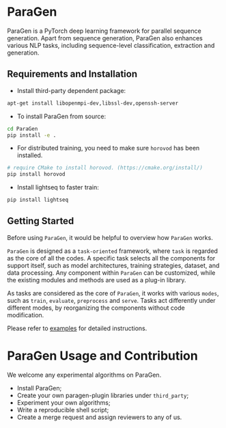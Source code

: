 # ParaGen 
  
ParaGen is a PyTorch deep learning framework for parallel sequence generation.
Apart from sequence generation, ParaGen also enhances various NLP tasks, including 
sequence-level classification, extraction and generation.
                     
## Requirements and Installation  

* Install third-party dependent package:
```bash
apt-get install libopenmpi-dev,libssl-dev,openssh-server
```
* To install ParaGen from source:
```bash  
cd ParaGen
pip install -e .
``` 
* For distributed training, you need to make sure `horovod` has been installed.
``` bash
# require CMake to install horovod. (https://cmake.org/install/)
pip install horovod
```
* Install lightseq to faster train:
``` bash
pip install lightseq
```

## Getting Started

Before using `ParaGen`, it would be helpful to overview how `ParaGen` works.

`ParaGen` is designed as a `task-oriented` framework, where `task` is regarded as the core of all the codes.
A specific task selects all the components for support itself, such as model architectures, training strategies, dataset, and data processing.
Any component within `ParaGen` can be customized, while the existing modules and methods are used as a plug-in library.

As tasks are considered as the core of `ParaGen`, it works with various `modes`, such as `train`, `evaluate`, `preprocess` and `serve`.
Tasks act differently under different modes, by reorganizing the components without code modification.

Please refer to [examples](examples) for detailed instructions. 

# ParaGen Usage and Contribution

We welcome any experimental algorithms on ParaGen.

- Install ParaGen;
- Create your own paragen-plugin libraries under `third_party`;
- Experiment your own algorithms;
- Write a reproducible shell script;
- Create a merge request and assign reviewers to any of us.


